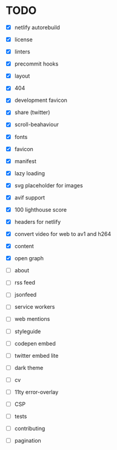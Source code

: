 # TODO

- [x] netlify autorebuild
- [x] license
- [x] linters
- [x] precommit hooks
- [x] layout
- [x] 404
- [x] development favicon
- [x] share (twitter)
- [x] scroll-beahaviour
- [x] fonts
- [x] favicon
- [x] manifest
- [x] lazy loading
- [x] svg placeholder for images
- [x] avif support
- [x] 100 lighthouse score
- [x] headers for netlify
- [x] convert video for web to av1 and h264
- [x] content
- [x] open graph
- [ ] about
- [ ] rss feed
- [ ] jsonfeed
- [ ] service workers

- [ ] web mentions
- [ ] styleguide
- [ ] codepen embed
- [ ] twitter embed lite
- [ ] dark theme
- [ ] cv
- [ ] 11ty error-overlay
- [ ] CSP
- [ ] tests
- [ ] contributing
- [ ] pagination
